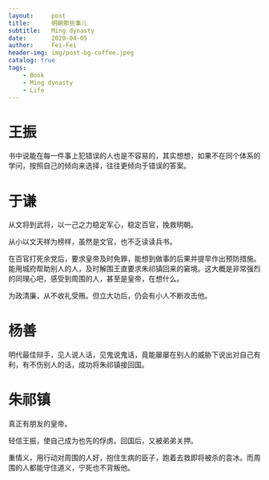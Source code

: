 ```yaml
---
layout:     post
title:      明朝那些事儿
subtitle:   Ming dynasty
date:       2020-04-05
author:     Fei-Fei
header-img: img/post-bg-coffee.jpeg
catalog: true
tags:
    - Book
    - Ming dynasty
    - Life
---
```


# 王振

书中说能在每一件事上犯错误的人也是不容易的，其实想想，如果不在同个体系的学问，按照自己的倾向来选择，往往更倾向于错误的答案。

# 于谦

从文将到武将，以一己之力稳定军心，稳定百官，挽救明朝。

从小以文天祥为榜样，虽然是文官，也不乏读读兵书。

在百官打死余党后，要求皇帝及时免罪，能想到做事的后果并提早作出预防措施。能用城府帮助别人的人，及时解围王直要求朱祁镇回来的窘境。这大概是非常强烈的同理心吧，感受到周围的人，甚至是皇帝，在想什么。

为政清廉，从不收礼受贿。但立大功后，仍会有小人不断攻击他。

# 杨善

明代最佳辩手，见人说人话，见鬼说鬼话，竟能屡屡在别人的威胁下说出对自己有利，有不伤别人的话，成功将朱祁镇接回国。

# 朱祁镇

真正有朋友的皇帝。

轻信王振，使自己成为也先的俘虏。回国后，又被弟弟关押。

重情义，用行动对周围的人好，抱住生病的臣子，跑着去救即将被杀的袁冰。而周围的人都能守住道义，宁死也不背叛他。